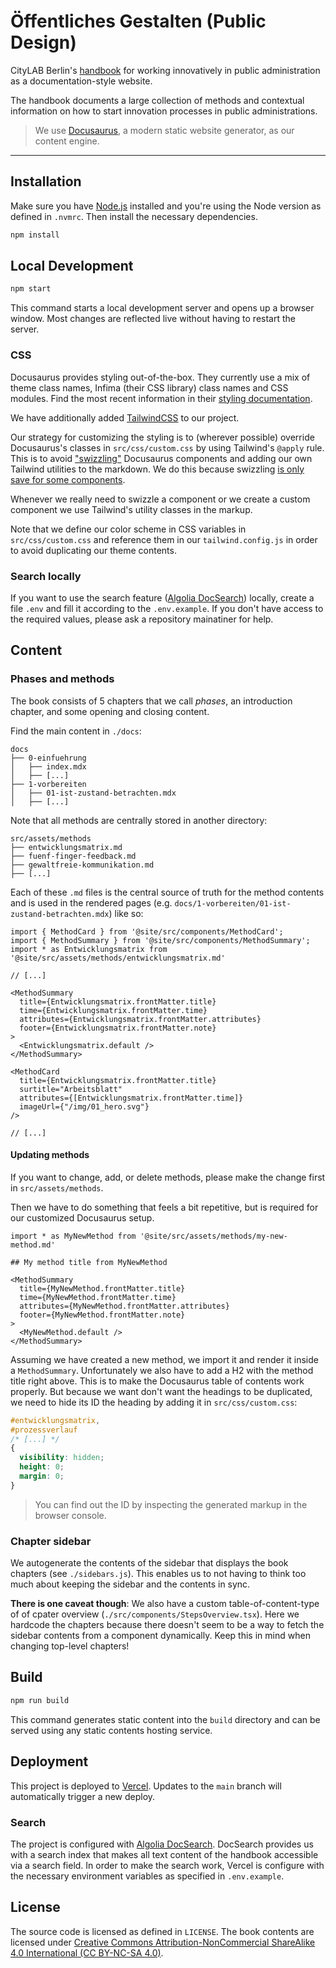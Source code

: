 # Öffentliches Gestalten (Public Design)
 
CityLAB Berlin's [handbook](https://citylab-berlin.org/en/projects/handbuch/) for working innovatively in public administration as a documentation-style website.

The handbook documents a large collection of methods and contextual information on how to start innovation processes in public administrations.

> We use [Docusaurus](https://docusaurus.io/), a modern static website generator, as our content engine.

---

## Installation

Make sure you have [Node.js](https://nodejs.org/en) installed and you're using the Node version as defined in `.nvmrc`. Then install the necessary dependencies.

```bash
npm install
```

## Local Development

```bash
npm start
```

This command starts a local development server and opens up a browser window. Most changes are reflected live without having to restart the server.

### CSS

Docusaurus provides styling out-of-the-box. They currently use a mix of theme class names, Infima (their CSS library) class names and CSS modules. Find the most recent information in their [styling documentation](https://docusaurus.io/docs/styling-layout).

We have additionally added [TailwindCSS](https://tailwindcss.com/) to our project.

Our strategy for customizing the styling is to (wherever possible) override Docusaurus's classes in `src/css/custom.css` by using Tailwind's `@apply` rule. This is to avoid ["swizzling"](https://docusaurus.io/docs/swizzling) Docusaurus components and adding our own Tailwind utilities to the markdown. We do this because swizzling [is only save for some components](https://docusaurus.io/docs/swizzling#what-is-safe-to-swizzle).

Whenever we really need to swizzle a component or we create a custom component we use Tailwind's utility classes in the markup.

Note that we define our color scheme in CSS variables in `src/css/custom.css` and reference them in our `tailwind.config.js` in order to avoid duplicating our theme contents.

### Search locally

If you want to use the search feature ([Algolia DocSearch](https://docsearch.algolia.com/)) locally, create a file `.env` and fill it according to the `.env.example`. If you don't have access to the required values, please ask a repository mainatiner for help.

## Content

### Phases and methods

The book consists of 5 chapters that we call _phases_, an introduction chapter, and some opening and closing content.

Find the main content in `./docs`:

```plain
docs
├── 0-einfuehrung
│   ├── index.mdx
│   ├── [...]
├── 1-vorbereiten
│   ├── 01-ist-zustand-betrachten.mdx
│   ├── [...]
```

Note that all methods are centrally stored in another directory:

```plain
src/assets/methods
├── entwicklungsmatrix.md
├── fuenf-finger-feedback.md
├── gewaltfreie-kommunikation.md
├── [...]
```

Each of these `.md` files is the central source of truth for the method contents and is used in the rendered pages (e.g. `docs/1-vorbereiten/01-ist-zustand-betrachten.mdx`) like so:

```mdx
import { MethodCard } from '@site/src/components/MethodCard';
import { MethodSummary } from '@site/src/components/MethodSummary';
import * as Entwicklungsmatrix from '@site/src/assets/methods/entwicklungsmatrix.md'

// [...]

<MethodSummary
  title={Entwicklungsmatrix.frontMatter.title}
  time={Entwicklungsmatrix.frontMatter.time}
  attributes={Entwicklungsmatrix.frontMatter.attributes}
  footer={Entwicklungsmatrix.frontMatter.note}
>
  <Entwicklungsmatrix.default />
</MethodSummary>

<MethodCard
  title={Entwicklungsmatrix.frontMatter.title}
  surtitle="Arbeitsblatt"
  attributes={[Entwicklungsmatrix.frontMatter.time]}
  imageUrl={"/img/01_hero.svg"}
/>

// [...]
```

#### Updating methods

If you want to change, add, or delete methods, please make the change first in `src/assets/methods`.

Then we have to do something that feels a bit repetitive, but is required for our customized Docusaurus setup.

```mdx
import * as MyNewMethod from '@site/src/assets/methods/my-new-method.md'

## My method title from MyNewMethod

<MethodSummary
  title={MyNewMethod.frontMatter.title}
  time={MyNewMethod.frontMatter.time}
  attributes={MyNewMethod.frontMatter.attributes}
  footer={MyNewMethod.frontMatter.note}
>
  <MyNewMethod.default />
</MethodSummary>
```

Assuming we have created a new method, we import it and render it inside a `MethodSummary`. Unfortunately we also have to add a H2 with the method title right above. This is to make the Docusaurus table of contents work properly. But because we want don't want the headings to be duplicated, we need to hide its ID the heading by adding it in `src/css/custom.css`:

```css
#entwicklungsmatrix,
#prozessverlauf
/* [...] */
{
  visibility: hidden;
  height: 0;
  margin: 0;
}
```

> You can find out the ID by inspecting the generated markup in the browser console.

### Chapter sidebar

We autogenerate the contents of the sidebar that displays the book chapters (see `./sidebars.js`). This enables us to not having to think too much about keeping the sidebar and the contents in sync.

**There is one caveat though**: We also have a custom table-of-content-type of of cpater overview (`./src/components/StepsOverview.tsx`). Here we hardcode the chapters because there doesn't seem to be a way to fetch the sidebar contents from a component dynamically. Keep this in mind when changing top-level chapters!

## Build

```bash
npm run build
```

This command generates static content into the `build` directory and can be served using any static contents hosting service.

## Deployment

This project is deployed to [Vercel](https://vercel.com/). Updates to the `main` branch will automatically trigger a new deploy.

### Search

The project is configured with [Algolia DocSearch](https://docsearch.algolia.com/). DocSearch provides us with a search index that makes all text content of the handbook accessible via a search field. In order to make the search work, Vercel is configure with the necessary environment variables as specified in `.env.example`.

## License

The source code is licensed as defined in `LICENSE`. The book contents are licensed under [Creative Commons Attribution-NonCommercial ShareAlike 4.0 International (CC BY-NC-SA 4.0)](https://creativecommons.org/licenses/by-nc-sa/4.0/).
